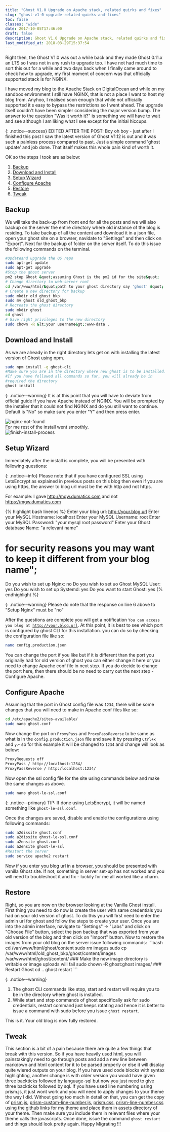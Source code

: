 ```yaml
---
title: "Ghost V1.0 Upgrade on Apache stack, related quirks and fixes"
slug: "ghost-v1-0-upgrade-related-quirks-and-fixes"
toc: false
classes: "wide"
date: 2017-10-05T17:46:00
draft: false
description: Ghost V1.0 Upgrade on Apache stack, related quirks and fixes
last_modified_at: 2018-03-29T15:37:54
---
```


Right then, the Ghost V1.0 was out a while back and they made Ghost 0.11.x an LTS so I was not in any rush to upgrade too. I have not had much time to sort this out for a while and two days back when I finally came around to check how to upgrade, my first moment of concern was that officially supported stack is for NGINX.

I have moved my blog to the Apache Stack on DigitalOcean and while on my sandbox environment I still have NGINX, that is not a place I want to host my blog from. Anyhoo, I realised soon enough that while not officially supported it s easy to bypass the restrictions so I went ahead.
The upgrade itself couldn't have been simpler considering the major version bump. The answer to the question &quot;Was it worth it?&quot; is something we will have to wait and see although I am liking what I see except for the initial hiccups.

{: .notice--success}
EDITED AFTER THE POST: Boy oh boy - just after I finished this post I saw the latest version of Ghost V1.12 is out and it was such a painless process compared to past. Just a simple command 'ghost update' and job done. That itself makes this whole pain kind of worth it.


OK so the steps I took are as below:
<ol>
<li><a href="#backup">Backup</a></li>
<li><a href="#downloadandinstall">Download and Install</a></li>
<li><a href="#setupwizard">Setup Wizard</a></li>
<li><a href="#configureapache">Configure Apache</a></li>
<li><a href="#restore">Restore</a></li>
<li><a href="#tweak">Tweak</a></li>
</ol>

<h2 id="backup">Backup</h2>
We will take the back-up from front end for all the posts and we will also backup on the server the entire directory where old instance of the blog is residing.
To take backup of all the content and download it in a json file, open your ghost site on a browser, navidate to &quot;Settings&quot; and then click on &quot;Export&quot;.
Next for the backup of folder on the server itself. To do this issue the following commands on the terminal.

```bash
#Updateand upgrade the OS repo
sudo apt-get update
sudo apt-get upgrade
#Stop the ghost server
pm2 stop Ghost &quot;assuming Ghost is the pm2 id for the site&quot;
# Change directory to web-server root
cd /var/www/html/&quot;path to your ghost directory say 'ghost' &quot;
# Create a new directory for backup
sudo mkdir old_ghost_bkp
sudo mv ghost old_ghost_bkp
# Recreate the ghost directory
sudo mkdir ghost
cd ghost
# Give right privileges to the new directory
sudo chown -R &lt;your username&gt;:www-data .
```

<h2 id="downloadandinstall">Download and Install</h2>
As we are already in the right directory lets get on with installing the latest version of Ghost using npm.

```bash
sudo npm install -g ghost-cli
#Make sure you are in the directory where new ghost is to be installed.
#If you have followed all commands so far, you will already be in 
#required the directory
ghost install
```

{: .notice--warning}
It is at this point that you will have to deviate from official guide if you have Apache instead of NGINX. You will be prompted by the installer that it could not find NGINX and do you still want to continue. Default is &quot;No&quot; so make sure you enter &quot;Y&quot; and then press enter.

<img src="../assets/images/2017/10/nginx-not-found.PNG" alt="nginx-not-found" loading="lazy"><br>
For me rest of the install went smoothly.<br>
<img src="../assets/images/2017/10/finish-install-process.PNG" alt="finish-install-process" loading="lazy">

<h2 id="setupwizard">Setup Wizard</h2>
Immediately after the install is complete, you will be presented with following questions:

{: .notice--info}
Please note that if you have configured SSL using LetsEncrypt as explained in previous posts on this blog then even if you are using https, the answer to blog url must be the with http and not https.

For example: I gave http://mgw.dumatics.com and not https://mgw.dumatics.com
</code></pre>

{% highlight bash linenos %}
Enter your blog url: http://your.blog.url
Enter your MySQL Hostname: localhost
Enter your MySQL Username: root
Enter your MySQL Password: &quot;your mysql root password&quot;
Enter your Ghost database Name: "a relevant name" 
# for security reasons you may want to keep it different from your blog name";
Do you wish to set up Nginx: no
Do you wish to set uo Ghost MySQL User: yes
Do you wish to set up Systemd: yes
Do you want to start Ghost: yes
{% endhighlight %}

{: .notice--warning}
Please do note that the response on line 6 above to &quot;Setup Nginx&quot; must be &quot;no&quot;

After the questions are complete you will get a notification <code>You can access you blog at http://your.blog.url</code>.
At this point, it is best to see which port is configured by ghost CLI for this installation. you can do so by checking the configuration file like so:

```bash
nano config.production.json
```
You can change the port if you like but if it is different than the port you originally had for old version of ghost you can either change it here or you need to change Apache conf file in next step.
If you do decide to change the port here, then there should be no need to carry out the next step - Configure Apache.

<h2 id="configureapache">Configure Apache</h2>
Assuming that the port in Ghost config file was <code>1234</code>, there will be some changes that you will need to make in Apache conf files like so:

```bash
cd /etc/apache2/sites-available/
sudo nano ghost.conf
```

Now change the port on <code>ProxyPass</code> and <code>ProxyPassReverse</code> to be same as what is in the <code>config.production.json</code> file and save it by pressing <code>Ctrl+x</code> and <code>y</code>.- so for this example it will be changed to <code>1234</code> and change will look as below:

```html
ProxyRequests off
ProxyPass / http://localhost:1234/
ProxyPassReverse / http:/localhost:1234/
```

Now open the ssl config file for the site using commands below and make the same changes as above.
```bash
sudo nano ghost-le-ssl.conf
```

{: .notice--primary}
TIP: If done using LetsEncrypt, it will be named something like `ghost-le-ssl.conf`.

Once the changes are saved, disable and enable the configurations using following commands:
```bash
sudo a2dissite ghost.conf
sudo a2dissite ghost-le-ssl.conf
sudo a2ensite ghost.conf
sudo a2ensite ghost-le-ssl
#Restart the server
sudo service apache2 restart
```

Now if you enter you blog url in a browser, you should be presented with vanilla Ghost site. If not, something in server set-up has not worked and you will need to troubleshoot it and fix - luckily for me all worked like a charm.
<h2 id="restore">Restore</h2>
Right, so you are now on the browser looking at the Vanilla Ghost install. First thing you need to do now is create the user with same credentials you had on your old version of ghost. To do this you will first need to enter the admin url for ghost and follow the steps to create your user.
Once you are into the admin interface, navigate to &quot;Settings&quot; -&gt; &quot;Labs&quot; and click on &quot;Choose File&quot; button, select the json backup that was exported from your old version of the blog and then click on &quot;Import&quot; button.
Now to restore the images from your old blog on the server issue following commands:
```bash
cd /var/www/html/ghost/content
sudo rm images
sudo cp /var/www/html/old_ghost_bkp/ghost/content/images /var/www/html/ghost/content/
### Make the new image directory is writable or image uploads will fail
sudo chown -R ghost:ghost images/
### Restart Ghost
cd ..
ghost restart
```

{: .notice--warning}
1. The ghost CLI commands like stop, start and restart will require you to be in the directory where ghost is installed.
2. While start and stop commands of ghost specifically ask for sudo credentials, restart command just keeps rotating and hence it is better to issue a command with sudo before you issue `ghost restart`. 

This is it. Your old blog is now fully restored.

<h2 id="tweak">Tweak</h2>
This section is a bit of a pain because there are quite a few things that break with this version. So if you have heavily used html, you will painstakingly need to go through posts and add a new line between markdown and html content for it to be parsed properly or else it will display quite wiered outputs on your blog.
If you have used code blocks with syntax highlighting, another change is with older version you would have given three backticks followed by language-sql but now you just need to give three backticks followed by sql.
If you have used line numbering using prism.js, it just wont work and you will need to apply changes to your theme the way I did. Without going too much in detail on that, you can get the copy of <a href="https://github.com/pubmania/scrawl/blob/master/assets/js/prism.js">prism.js</a>, <a href="https://github.com/pubmania/scrawl/blob/master/assets/js/prism-custom-line-numbers.js">prism-custom-line-number.js</a>, <a href="https://github.com/pubmania/scrawl/blob/master/assets/css/prism.css">prism.css</a>, <a href="https://github.com/pubmania/scrawl/blob/master/assets/css/prism-line-numbers.css">prism-line-number.css</a> using the github links for my theme and place them in assets directory of your theme. Then make sure you include them in relevant files where your theme calls the javascripts.
Once done, issue the command <code>ghost restart</code> and things should look pretty again.
Happy Migrating !!!

